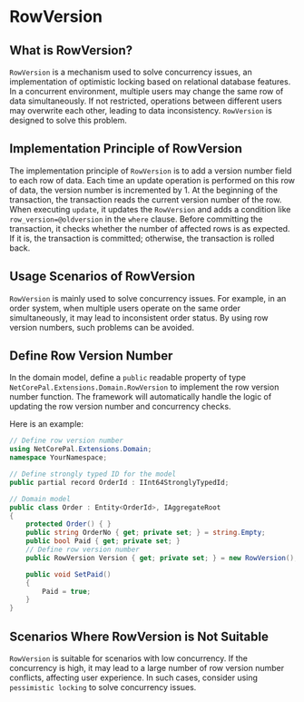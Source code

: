 # RowVersion

## What is RowVersion?

`RowVersion` is a mechanism used to solve concurrency issues, an implementation of optimistic locking based on relational database features. In a concurrent environment, multiple users may change the same row of data simultaneously. If not restricted, operations between different users may overwrite each other, leading to data inconsistency. `RowVersion` is designed to solve this problem.

## Implementation Principle of RowVersion

The implementation principle of `RowVersion` is to add a version number field to each row of data. Each time an update operation is performed on this row of data, the version number is incremented by 1. At the beginning of the transaction, the transaction reads the current version number of the row. When executing `update`, it updates the `RowVersion` and adds a condition like `row_version=@oldversion` in the `where` clause. Before committing the transaction, it checks whether the number of affected rows is as expected. If it is, the transaction is committed; otherwise, the transaction is rolled back.

## Usage Scenarios of RowVersion

`RowVersion` is mainly used to solve concurrency issues. For example, in an order system, when multiple users operate on the same order simultaneously, it may lead to inconsistent order status. By using row version numbers, such problems can be avoided.

## Define Row Version Number

In the domain model, define a `public` readable property of type `NetCorePal.Extensions.Domain.RowVersion` to implement the row version number function. The framework will automatically handle the logic of updating the row version number and concurrency checks.

Here is an example:

```csharp
// Define row version number
using NetCorePal.Extensions.Domain;
namespace YourNamespace;

// Define strongly typed ID for the model
public partial record OrderId : IInt64StronglyTypedId;

// Domain model
public class Order : Entity<OrderId>, IAggregateRoot
{
    protected Order() { }
    public string OrderNo { get; private set; } = string.Empty;
    public bool Paid { get; private set; }
    // Define row version number
    public RowVersion Version { get; private set; } = new RowVersion();

    public void SetPaid()
    {
        Paid = true;
    }
}
```

## Scenarios Where RowVersion is Not Suitable

`RowVersion` is suitable for scenarios with low concurrency. If the concurrency is high, it may lead to a large number of row version number conflicts, affecting user experience. In such cases, consider using `pessimistic locking` to solve concurrency issues.